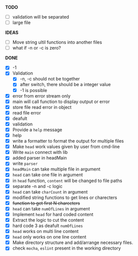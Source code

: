 **TODO**

- [ ] validation will be separated
- [ ] large file

**IDEAS**

- [ ] Move string ultil functions into another files
- [ ] what if -n or -c is zero?

**DONE**

- [x] -1
- [x] Validation
  - [x] -n, -c should not be together
  - [x] after switch, there should be a integer value
  - [x] -1 is possible
- [x] error from error stream only
- [x] main will call function to display output or error
- [x] store file read error in object
- [x] read file error
- [x] deafult
- [x] validation
- [x] Provide a `help` message
- [x] help
- [x] write a formatter to format the output for multiple files
- [x] Make `head` work values given by user from cmd-line
- [x] Write `main` connect with lib
- [x] added parser in headMain
- [x] write `parser`
- [x] `headMain` can take multiple file in argument
- [x] `head` can take one file in argument
- [x] in `head` function, `content` will be changed to file paths
- [x] separate -n and -c logic
- [x] `head` can take `charCount` in argument
- [x] modified string functions to get lines or charecters
- [x] ~~function to get first N charecters~~
- [x] `head` can take `numOfLines` in argument
- [x] Implement `head` for hard coded content
- [x] Extract the logic to cut the content
- [x] hard code 3 as deafult `numOfLines`
- [x] `head` works on multi line content
- [x] `head` only works on one line content
- [x] Make directory structure and add/arrange necessary files.
- [x] check `mocha`, `eslint` present in the working directory